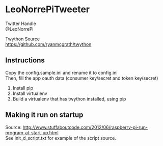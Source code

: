 LeoNorrePiTweeter
==========

Twitter Handle<br />
@LeoNorrePi

Twython Source<br />
https://github.com/ryanmcgrath/twython


Instructions
-----------
Copy the config.sample.ini and rename it to config.ini<br />
Then, fill the app oauth data (consumer key/secret and token key/secret)

1. Install pip
2. Install virtualenv
3. Build a virtualenv that has twython installed, using pip

Making it run on startup
------------------------
Source: http://www.stuffaboutcode.com/2012/06/raspberry-pi-run-program-at-start-up.html<br />
See init_d_script.txt for example of the script source.